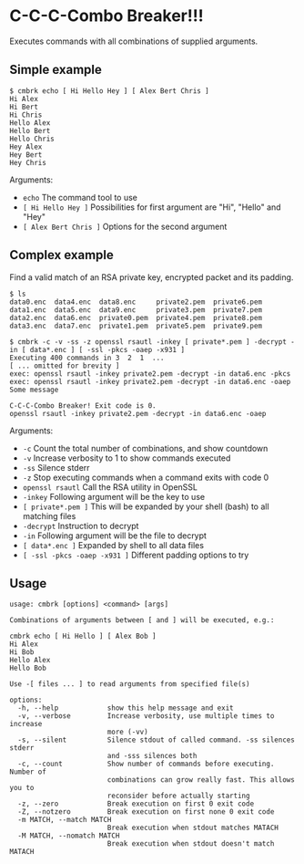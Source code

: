 # C-C-C-Combo Breaker!!!

Executes commands with all combinations of supplied arguments.

## Simple example
```
$ cmbrk echo [ Hi Hello Hey ] [ Alex Bert Chris ]
Hi Alex
Hi Bert
Hi Chris
Hello Alex
Hello Bert
Hello Chris
Hey Alex
Hey Bert
Hey Chris
```

Arguments:
- `echo` The command tool to use
- `[ Hi Hello Hey ]` Possibilities for first argument are "Hi", "Hello" and "Hey"
- `[ Alex Bert Chris ]` Options for the second argument

## Complex example
Find a valid match of an RSA private key, encrypted packet and its padding.

```
$ ls
data0.enc  data4.enc  data8.enc     private2.pem  private6.pem
data1.enc  data5.enc  data9.enc     private3.pem  private7.pem
data2.enc  data6.enc  private0.pem  private4.pem  private8.pem
data3.enc  data7.enc  private1.pem  private5.pem  private9.pem

$ cmbrk -c -v -ss -z openssl rsautl -inkey [ private*.pem ] -decrypt -in [ data*.enc ] [ -ssl -pkcs -oaep -x931 ]
Executing 400 commands in 3  2  1  ...
[ ... omitted for brevity ]
exec: openssl rsautl -inkey private2.pem -decrypt -in data6.enc -pkcs
exec: openssl rsautl -inkey private2.pem -decrypt -in data6.enc -oaep
Some message

C-C-C-Combo Breaker! Exit code is 0.
openssl rsautl -inkey private2.pem -decrypt -in data6.enc -oaep
```

Arguments:
- `-c` Count the total number of combinations, and show countdown
- `-v` Increase verbosity to 1 to show commands executed
- `-ss` Silence stderr
- `-z` Stop executing commands when a command exits with code 0
- `openssl rsautl` Call the RSA utility in OpenSSL
- `-inkey` Following argument will be the key to use
- `[ private*.pem ]` This will be expanded by your shell (bash) to all matching files
- `-decrypt` Instruction to decrypt
- `-in` Following argument will be the file to decrypt
- `[ data*.enc ]` Expanded by shell to all data files
- `[ -ssl -pkcs -oaep -x931 ]` Different padding options to try

## Usage
```
usage: cmbrk [options] <command> [args]

Combinations of arguments between [ and ] will be executed, e.g.:

cmbrk echo [ Hi Hello ] [ Alex Bob ]
Hi Alex
Hi Bob
Hello Alex
Hello Bob

Use -[ files ... ] to read arguments from specified file(s)

options:
  -h, --help            show this help message and exit
  -v, --verbose         Increase verbosity, use multiple times to increase
                        more (-vv)
  -s, --silent          Silence stdout of called command. -ss silences stderr
                        and -sss silences both
  -c, --count           Show number of commands before executing. Number of
                        combinations can grow really fast. This allows you to
                        reconsider before actually starting
  -z, --zero            Break execution on first 0 exit code
  -Z, --notzero         Break execution on first none 0 exit code
  -m MATCH, --match MATCH
                        Break execution when stdout matches MATACH
  -M MATCH, --nomatch MATCH
                        Break execution when stdout doesn't match MATACH
```
